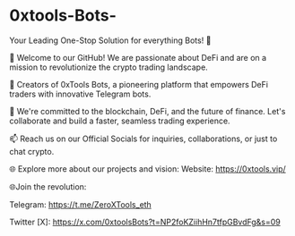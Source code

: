 # 0xtools-Bots-
Your Leading One-Stop Solution for everything Bots! 🤖

🚀 Welcome to our GitHub! We are passionate about DeFi and are on a mission to revolutionize the crypto trading landscape.

🤖 Creators of 0xTools Bots, a pioneering platform that empowers DeFi traders with innovative Telegram bots.

📝 We're committed to the blockchain, DeFi, and the future of finance. Let's collaborate and build a faster, seamless trading experience.

📫 Reach us on our Official Socials for inquiries, collaborations, or just to chat crypto.

🌐 Explore more about our projects and vision: Website: https://0xtools.vip/

🌐Join the revolution:

Telegram: https://t.me/ZeroXTools_eth

Twitter [X]: https://x.com/0xtoolsBots?t=NP2foKZiihHn7tfpGBvdFg&s=09
